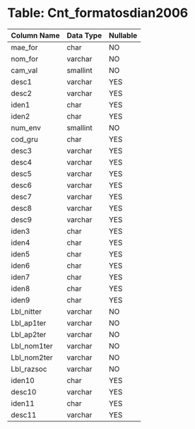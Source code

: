 # Table: Cnt_formatosdian2006

| Column Name | Data Type | Nullable |
|-------------|-----------|----------|
| mae_for | char | NO |
| nom_for | varchar | NO |
| cam_val | smallint | NO |
| desc1 | varchar | YES |
| desc2 | varchar | YES |
| iden1 | char | YES |
| iden2 | char | YES |
| num_env | smallint | NO |
| cod_gru | char | YES |
| desc3 | varchar | YES |
| desc4 | varchar | YES |
| desc5 | varchar | YES |
| desc6 | varchar | YES |
| desc7 | varchar | YES |
| desc8 | varchar | YES |
| desc9 | varchar | YES |
| iden3 | char | YES |
| iden4 | char | YES |
| iden5 | char | YES |
| iden6 | char | YES |
| iden7 | char | YES |
| iden8 | char | YES |
| iden9 | char | YES |
| Lbl_nitter | varchar | NO |
| Lbl_ap1ter | varchar | NO |
| Lbl_ap2ter | varchar | NO |
| Lbl_nom1ter | varchar | NO |
| Lbl_nom2ter | varchar | NO |
| Lbl_razsoc | varchar | NO |
| iden10 | char | YES |
| desc10 | varchar | YES |
| iden11 | char | YES |
| desc11 | varchar | YES |
